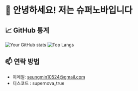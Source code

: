 # 👋 안녕하세요! 저는 슈퍼노바입니다

## 📈 GitHub 통계
![Your GitHub stats](https://github-readme-stats.vercel.app/api?username=nova524&show_icons=true&theme=radical)
![Top Langs](https://github-readme-stats.vercel.app/api/top-langs/?username=nova524&layout=compact&theme=radical)

## 📫 연락 방법

- 이메일: seungmin10524@gmail.com
- 디스코드 : supernova_true
